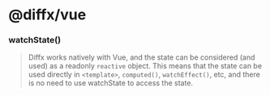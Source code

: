 <!-- replaceLine:# Diffx -->

# @diffx/vue

<!-- end -->

<!-- replaceLine:### watchState() -->
### watchState()

> Diffx works natively with Vue, and the state can be considered (and used) as a readonly `reactive` object.
> This means that the state can be used directly in `<template>`, `computed()`, `watchEffect()`, etc, and there is no need
to use watchState to access the state.
<!-- end -->